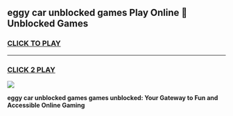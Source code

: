 
## eggy car unblocked games Play Online 👋 Unblocked Games
<h3>
<a href="https://premium.freeplayer.one?title=eggy_car_unblocked_games&ref=19F">CLICK TO PLAY</a></h3>
<hr>

<h3>
<a href="https://premium.freeplayer.one?title=eggy_car_unblocked_games&ref=19F">CLICK 2 PLAY</a>
  
</h3>

<a href="https://premium.freeplayer.one?title=eggy_car_unblocked_games&ref=19F"><img src="https://clearcache.store/games.png"></a>


**eggy car unblocked games games unblocked: Your Gateway to Fun and Accessible Online Gaming**
